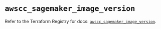 # `awscc_sagemaker_image_version`

Refer to the Terraform Registry for docs: [`awscc_sagemaker_image_version`](https://registry.terraform.io/providers/hashicorp/awscc/0.70.0/docs/resources/sagemaker_image_version).
